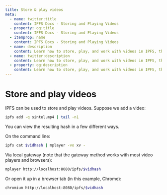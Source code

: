 ```yaml
---
title: Store & play videos
meta:
  - name: twitter:title
    content: IPFS Docs - Storing and Playing Videos
  - property: og:title
    content: IPFS Docs - Storing and Playing Videos
  - itemprop: name
    content: IPFS Docs - Storing and Playing Videos
  - name: description
    content: Learn how to store, play, and work with videos in IPFS, the InterPlanetary File System.
  - name: twitter:description
    content: Learn how to store, play, and work with videos in IPFS, the InterPlanetary File System.
  - property: og:description
    content: Learn how to store, play, and work with videos in IPFS, the InterPlanetary File System.
---
```


# Store and play videos

IPFS can be used to store and play videos. Suppose we add a video:

```bash
ipfs add -q sintel.mp4 | tail -n1
```

You can view the resulting hash in a few different ways.

On the command line:

```bash
ipfs cat $vidhash | mplayer -vo xv -
```

Via local gateway (note that the gateway method works with most video players and browsers):

```bash
mplayer http://localhost:8080/ipfs/$vidhash
```

Or open it up in a browser tab (in this example, Chrome):

```bash
chromium http://localhost:8080/ipfs/$vidhash
```
